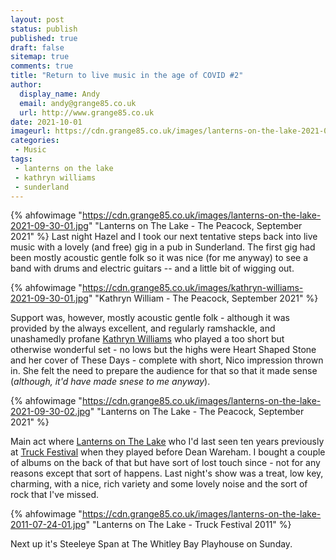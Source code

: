 ```yaml
---
layout: post
status: publish
published: true 
draft: false
sitemap: true
comments: true
title: "Return to live music in the age of COVID #2"
author:
  display_name: Andy
  email: andy@grange85.co.uk
  url: http://www.grange85.co.uk
date: 2021-10-01
imageurl: https://cdn.grange85.co.uk/images/lanterns-on-the-lake-2021-09-30-01.jpg
categories:
 - Music
tags:
 - lanterns on the lake
 - kathryn williams
 - sunderland
---
```

{% ahfowimage "https://cdn.grange85.co.uk/images/lanterns-on-the-lake-2021-09-30-01.jpg" "Lanterns on The Lake - The Peacock, September 2021" %}
Last night Hazel and I took our next tentative steps back into live music with a lovely (and free) gig in a pub in Sunderland. The first gig had been mostly acoustic gentle folk so it was nice (for me anyway) to see a band with drums and electric guitars -- and a little bit of wigging out.

{% ahfowimage "https://cdn.grange85.co.uk/images/kathryn-williams-2021-09-30-01.jpg" "Kathryn William - The Peacock, September 2021" %}

Support was, however, mostly acoustic gentle folk - although it was provided by the always excellent, and regularly ramshackle, and unashamedly profane [Kathryn Williams](https://www.kathrynwilliams.co.uk/) who played a too short but otherwise wonderful set - no lows but the highs were Heart Shaped Stone and her cover of These Days - complete with short, Nico impression thrown in. She felt the need to prepare the audience for that so that it made sense (_although, it'd have made snese to me anyway_).

{% ahfowimage "https://cdn.grange85.co.uk/images/lanterns-on-the-lake-2021-09-30-02.jpg" "Lanterns on The Lake - The Peacock, September 2021" %}

Main act where [Lanterns on The Lake](https://www.lanternsonthelake.com/news) who I'd last seen ten years previously at [Truck Festival](https://www.flickr.com/photos/grange85/albums/72157627148400125) when they played before Dean Wareham. I bought a couple of albums on the back of that but have sort of lost touch since - not for any reasons except that sort of happens. Last night's show was a treat, low key, charming, with a nice, rich variety and some lovely noise and the sort of rock that I've missed.

{% ahfowimage "https://cdn.grange85.co.uk/images/lanterns-on-the-lake-2011-07-24-01.jpg" "Lanterns on The Lake - Truck Festival 2011" %}

Next up it's Steeleye Span at The Whitley Bay Playhouse on Sunday.
